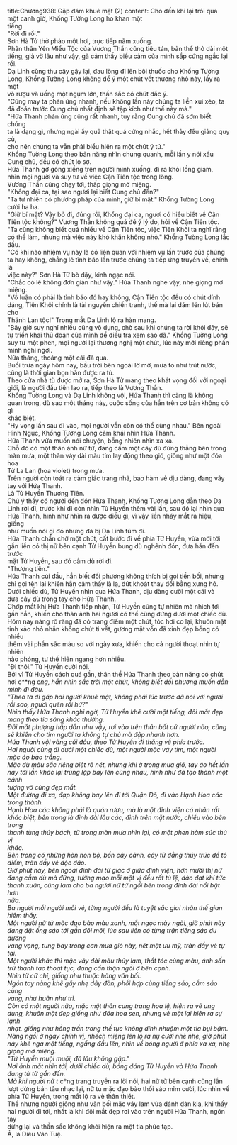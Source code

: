 title:Chương938: Gặp đám khuê mật (2)
content:
Cho đến khi lại trôi qua một canh giờ, Khổng Tường Long ho khan một<br>tiếng.<br>"Rời đi rồi."<br>Sơn Hà Tử thở phào một hơi, trực tiếp nằm xuống.<br>Phân thân Yên Miểu Tộc của Vương Thần cũng tiêu tán, bản thể thở dài một<br>tiếng, giả vờ lâu như vậy, gã cảm thấy biểu cảm của mình sắp cứng ngắc lại rồi.<br>Dạ Linh cũng thu cây gậy lại, đau lòng đi lên bôi thuốc cho Khổng Tường<br>Long, Khổng Tường Long không để ý một chút vết thương nhỏ này, lấy ra một<br>vò rượu và uống một ngụm lớn, thần sắc có chút đắc ý.<br>"Cũng may ta phản ứng nhanh, nếu không lần này chúng ta liền xui xẻo, ta<br>đã đoán trước Cung chủ nhất định sẽ tập kích như thế này mà."<br>"Hứa Thanh phản ứng cũng rất nhanh, tuy rằng Cung chủ đã sớm biết chúng<br>ta là dạng gì, nhưng ngài ấy quả thật quá cứng nhắc, hết thảy đều giảng quy củ,<br>cho nên chúng ta vẫn phải biểu hiện ra một chút ý tứ."<br>Khổng Tường Long theo bản năng nhìn chung quanh, mỗi lần y nói xấu<br>Cung chủ, đều có chút lo sợ.<br>Hứa Thanh gỡ gông xiềng trên người mình xuống, đi ra khỏi lồng giam,<br>nhìn mọi người và suy tư về việc Cận Tiên tộc trong lòng.<br>Vương Thần cũng chạy tới, thấp giọng mở miệng.<br>"Khổng đại ca, tại sao ngươi lại biết Cung chủ đến?"<br>"Ta tự nhiên có phương pháp của mình, giữ bí mật." Khổng Tường Long<br>cười ha ha.<br>"Giữ bí mật? Vậy bỏ đi, đúng rồi, Khổng đại ca, ngươi có hiểu biết về Cận<br>Tiên tộc không?" Vương Thần không quá để ý lý do, hỏi về Cận Tiên tộc.<br>"Ta cũng không biết quá nhiều về Cận Tiên tộc, việc Tiên Khôi ta nghĩ rằng<br>có thể làm, nhưng mà việc này khó khăn không nhỏ." Khổng Tường Long lắc<br>đầu.<br>"Có khi nào nhiệm vụ này là có liên quan với nhiệm vụ lần trước của chúng<br>ta hay không, chẳng lẽ tình báo lần trước chúng ta tiếp ứng truyền về, chính là<br>việc này?" Sơn Hà Tử bò dậy, kinh ngạc nói.<br>"Chắc có lẽ không đơn giản như vậy." Hứa Thanh nghe vậy, nhẹ giọng mở<br>miệng.<br>"Vô luận có phải là tình báo đó hay không, Cận Tiên tộc đều có chút dính<br>dáng, Tiên Khôi chính là tài nguyên chiến tranh, thế mà lại dám lén lút bán cho<br>Thánh Lan tộc!" Trong mắt Dạ Linh lộ ra hàn mang.<br>"Bây giờ suy nghĩ nhiều cũng vô dụng, chờ sau khi chúng ta rời khỏi đây, sẽ<br>tự triển khai thủ đoạn của mình để điều tra xem sao đã." Khổng Tường Long<br>suy tư một phen, mọi người lại thương nghị một chút, lúc này mới riêng phần<br>mình nghỉ ngơi.<br>Nửa tháng, thoáng một cái đã qua.<br>Buổi trưa ngày hôm nay, bầu trời bên ngoài lờ mờ, mưa to như trút nước,<br>cũng là thời gian bọn hắn được ra tù.<br>Theo cửa nhà tù được mở ra, Sơn Hà Tử mang theo khát vọng đối với ngoại<br>giới, là người đầu tiên lao ra, tiếp theo là Vương Thần.<br>Khổng Tường Long và Dạ Linh không vội, Hứa Thanh thì càng là không<br>quan trọng, dù sao một tháng này, cuộc sống của hắn trên cơ bản không có gì<br>khác biệt.<br>"Hy vọng lần sau đi vào, mọi người vẫn còn có thể cùng nhau." Bên ngoài<br>Hình Ngục, Khổng Tường Long cảm khái nhìn Hứa Thanh.<br>Hứa Thanh vừa muốn nói chuyện, bỗng nhiên nhìn xa xa.<br>Chỗ đó có một thân ảnh nữ tử, đang cầm một cây dù đứng thẳng bên trong<br>màn mưa, một thân váy dài màu tím lay động theo gió, giống như một đóa hoa<br>Tử La Lan (hoa violet) trong mưa.<br>Trên người còn toát ra cảm giác trang nhã, bao hàm vẻ dịu dàng, đang vẫy<br>tay với Hứa Thanh.<br>Là Tử Huyền Thượng Tiên.<br>Chú ý thấy có người đến đón Hứa Thanh, Khổng Tường Long dẫn theo Dạ<br>Linh rời đi, trước khi đi còn nhìn Tử Huyền thêm vài lần, sau đó lại nhìn qua<br>Hứa Thanh, hình như nhìn ra được điều gì, vì vậy liền nháy mắt ra hiệu, giống<br>như muốn nói gì đó nhưng đã bị Dạ Linh túm đi.<br>Hứa Thanh chần chờ một chút, cất bước đi về phía Tử Huyền, vừa mới tới<br>gần liền có thị nữ bên cạnh Tử Huyền bung dù nghênh đón, đưa hắn đến trước<br>mặt Tử Huyền, sau đó cầm dù rời đi.<br>"Thượng tiên."<br>Hứa Thanh cúi đầu, hắn biết đối phương không thích bị gọi tiền bối, nhưng<br>chỉ gọi tên lại khiến hắn cảm thấy là lạ, dứt khoát thay đổi bằng xưng hô.<br>Dưới chiếc dù, Tử Huyền nhìn qua Hứa Thanh, dịu dàng cười một cái và<br>đưa cây dù trong tay cho Hứa Thanh.<br>Chớp mắt khi Hứa Thanh tiếp nhận, Tử Huyền cũng tự nhiên mà nhích tới<br>gần hắn, khiến cho thân ảnh hai người có thể cùng đứng dưới một chiếc dù.<br>Hôm nay nàng rõ ràng đã có trang điểm một chút, tóc hơi co lại, khuôn mặt<br>tinh xảo nhỏ nhắn không chút tì vết, gương mặt vốn đã xinh đẹp bỗng có nhiều<br>thêm vài phần sắc màu so với ngày xưa, khiến cho cả người thoạt nhìn tự nhiên<br>hào phóng, tư thế hiên ngang hơn nhiều.<br>"Đi thôi." Tử Huyền cười nói.<br>Bởi vì Tử Huyền cách quá gần, thân thể Hứa Thanh theo bản năng có chút<br>hơi c**ng c*ng, hắn nhìn sắc trời một chút, không biết đối phương muốn dẫn<br>mình đi đâu.<br>"Theo ta đi gặp hai người khuê mật, không phải lúc trước đã nói với ngươi<br>rồi sao, ngươi quên rồi hử?"<br>Nhìn thấy Hứa Thanh nghi ngờ, Tử Huyền khẽ cười một tiếng, đôi mắt đẹp<br>mang theo tia sáng khác thường.<br>Đôi mắt phượng hấp dẫn như vậy, rơi vào trên thân bất cứ người nào, cũng<br>sẽ khiến cho tim người ta không tự chủ mà đập nhanh hơn.<br>Hứa Thanh vội vàng cúi đầu, theo Tử Huyền đi thẳng về phía trước.<br>Hai người cùng đi dưới một chiếc dù, một người mặc váy tím, một người<br>mặc áo bào trắng.<br>Mặc dù màu sắc riêng biệt rõ nét, nhưng khi ở trong mưa gió, tay áo hết lần<br>này tới lần khác lại trùng lặp bay lên cùng nhau, hình như đã tạo thành một cảnh<br>tượng vô cùng đẹp mắt.<br>Một đường đi xa, đạp không bay lên đi tới Quận Đô, đi vào Hạnh Hoa các<br>trong thành.<br>Hạnh Hoa các không phải là quán rượu, mà là một đình viện cá nhân rất<br>khác biệt, bên trong là đình đài lầu các, đình trên mặt nước, chiếu vào bên trong<br>thanh tùng thúy bách, từ trong màn mưa nhìn lại, có một phen hàm súc thú vị<br>khác.<br>Bên trong có những hòn non bộ, bồn cây cảnh, cây tử đằng thúy trúc để tô<br>điểm, tràn đầy vẻ độc đáo.<br>Giờ phút này, bên ngoài đình đài tứ giác ở giữa đình viện, hơn mười thị nữ<br>đang cầm dù mà đứng, tướng mạo mỗi một vị đều rất tú lệ, dào dạt khí tức<br>thanh xuân, cũng làm cho ba người nữ tử ngồi bên trong đình đài nổi bật hơn<br>nữa.<br>Ba người mỗi người mỗi vẻ, từng người đều là tuyệt sắc giai nhân thế gian<br>hiếm thấy.<br>Một người nữ tử mặc đạo bào màu xanh, mắt ngọc mày ngài, giờ phút này<br>đang đặt ống sáo tới gần đôi môi, lúc sau liền có từng trận tiếng sáo du dương<br>vang vọng, tung bay trong cơn mưa gió này, nét mặt ưu mỹ, tràn đầy vẻ tự tại.<br>Một người khác thì mặc váy dài màu thủy lam, thắt tóc cùng màu, ánh sấn<br>trứ thanh tao thoát tục, đang cẩn thận ngồi ở bên cạnh.<br>Nhìn từ cử chỉ, giống như thuộc hàng vãn bối.<br>Ngón tay nàng khẽ gẩy nhẹ dây đàn, phối hợp cùng tiếng sáo, cầm sáo cùng<br>vang, như huân như trì.<br>Còn có một người nữa, mặc một thân cung trang hoa lệ, hiện ra vẻ ung<br>dung, khuôn mặt đẹp giống như đóa hoa sen, nhưng vẻ mặt lại hiện ra sự lạnh<br>nhạt, giống như hồng trần trong thế tục không dính nhuộm một tia bụi bặm.<br>Nàng ngồi ở ngay chính vị, nhếch miệng lên lộ ra nụ cười nhè nhẹ, giờ phút<br>này khẽ nga một tiếng, ngẩng đầu lên, nhìn về bóng người ở phía xa xa, nhẹ<br>giọng mở miệng.<br>"Tử Huyền muội muội, đã lâu không gặp."<br>Nơi ánh mắt nhìn tới, dưới chiếc dù, bóng dáng Tử Huyền và Hứa Thanh<br>đang từ từ gần đến.<br>Mà khi người nữ t* c*ng trang truyền ra lời nói, hai nữ tử bên cạnh cũng lần<br>lượt dừng bản tấu nhạc lại, nữ tu mặc đạo bào thổi sáo mỉm cười, lúc nhìn về<br>phía Tử Huyền, trong mắt lộ ra vẻ thân thiết.<br>Thế nhưng người giống như vãn bối mặc váy lam vừa đánh đàn kia, khi thấy<br>hai người đi tới, nhất là khi đôi mắt đẹp rơi vào trên người Hứa Thanh, ngón tay<br>dừng lại và thần sắc không khỏi hiện ra một tia phức tạp.<br>Ả, là Diêu Vân Tuệ.